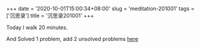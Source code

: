 +++
date = '2020-10-01T15:00:34+08:00'
slug = 'meditation-201001'
tags = ['沉思录']
title = '沉思录201001'
+++

Today I walk 20 minutes.

And Solved 1 problem, add 2 unsolved problems [here](https://github.com/Gaotianhe/coding/blob/2a4a9eb17b/docs/round1/problem.md)

